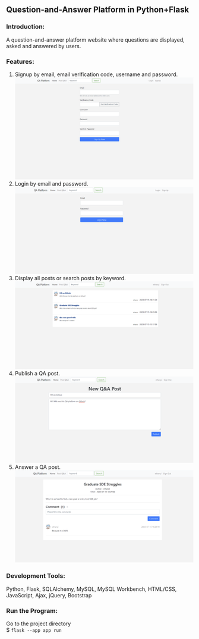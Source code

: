 ## Question-and-Answer Platform in Python+Flask

### Introduction:

A question-and-answer platform website where questions are displayed, asked and answered by users.

### Features:

1. Signup by email, email verification code, username and password.
   ![signup page](./screenshots/signup_page.png)  
2. Login by email and password.
   ![login page](./screenshots/login_page.png)
3. Display all posts or search posts by keyword.
   ![login page](./screenshots/homepage.png)
4. Publish a QA post.
   ![login page](./screenshots/new_post.png)
5. Answer a QA post.
   ![login page](./screenshots/comment.png)

### Development Tools:

Python, Flask, SQLAlchemy, MySQL, MySQL Workbench, HTML/CSS, JavaScript, Ajax, jQuery, Bootstrap

### Run the Program:

Go to the project directory  
$ `flask --app app run`